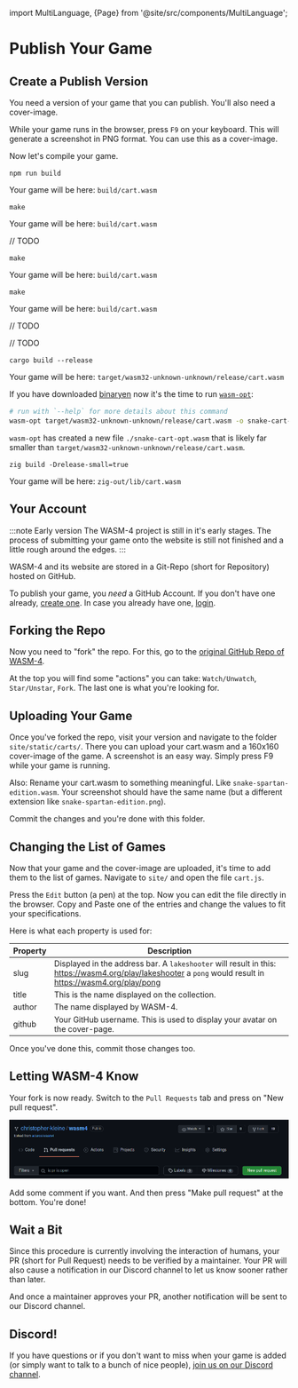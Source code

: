 import MultiLanguage, {Page} from '@site/src/components/MultiLanguage';

# Publish Your Game

## Create a Publish Version

You need a version of your game that you can publish. You'll also need a cover-image.

While your game runs in the browser, press `F9` on your keyboard. This will generate a screenshot in PNG format. You can use this as a cover-image.

Now let's compile your game.

<MultiLanguage>

<Page value="assemblyscript">

```shell
npm run build
```

Your game will be here: `build/cart.wasm`

</Page>

<Page value="c">

```shell
make
```

Your game will be here: `build/cart.wasm`

</Page>

<Page value="d">

// TODO

</Page>

<Page value="go">

```shell
make
```

Your game will be here: `build/cart.wasm`

</Page>

<Page value="nelua">

```shell
make
```

Your game will be here: `build/cart.wasm`

</Page>

<Page value="nim">

// TODO

</Page>

<Page value="odin">

// TODO

</Page>

<Page value="rust">

```shell
cargo build --release
```

Your game will be here: `target/wasm32-unknown-unknown/release/cart.wasm`

If you have downloaded [binaryen](https://github.com/WebAssembly/binaryen) now it's the time to run [`wasm-opt`](https://github.com/WebAssembly/binaryen#wasm-opt):

```bash
# run with `--help` for more details about this command
wasm-opt target/wasm32-unknown-unknown/release/cart.wasm -o snake-cart-opt.wasm -Oz --strip-dwarf --strip-producers --zero-filled-memory
```

`wasm-opt` has created a new file `./snake-cart-opt.wasm` that is likely far smaller than `target/wasm32-unknown-unknown/release/cart.wasm`.

</Page>

<Page value="zig">

```shell
zig build -Drelease-small=true
```

Your game will be here: `zig-out/lib/cart.wasm`

</Page>

</MultiLanguage>

## Your Account

:::note Early version
The WASM-4 project is still in it's early stages. The process of submitting your game onto the website is still not finished and a little rough around the edges.
:::

WASM-4 and its website are stored in a Git-Repo (short for Repository) hosted on GitHub.

To publish your game, you *need* a GitHub Account. If you don't have one already, [create one](https://github.com/join). In case you already have one, [login](https://github.com/login).

## Forking the Repo

Now you need to "fork" the repo. For this, go to the [original GitHub Repo of WASM-4](https://github.com/aduros/wasm4).

At the top you will find some "actions" you can take: `Watch/Unwatch`, `Star/Unstar`, `Fork`. The last one is what you're looking for.

## Uploading Your Game

Once you've forked the repo, visit your version and navigate to the folder `site/static/carts/`. There you can upload your cart.wasm and a 160x160 cover-image of the game. A screenshot is an easy way. Simply press F9 while your game is running.

Also: Rename your cart.wasm to something meaningful. Like `snake-spartan-edition.wasm`. Your screenshot should have the same name (but a different extension like `snake-spartan-edition.png`).

Commit the changes and you're done with this folder.

## Changing the List of Games

Now that your game and the cover-image are uploaded, it's time to add them to the list of games. Navigate to `site/` and open the file `cart.js`.

Press the `Edit` button (a pen) at the top. Now you can edit the file directly in the browser. Copy and Paste one of the entries and change the values to fit your specifications.

Here is what each property is used for:

| Property | Description |
|----------|-------------|
| slug     | Displayed in the address bar. A `lakeshooter` will result in this: https://wasm4.org/play/lakeshooter a `pong` would result in https://wasm4.org/play/pong |
| title    | This is the name displayed on the collection. |
| author   | The name displayed by WASM-4.  |
| github   | Your GitHub username. This is used to display your avatar on the cover-page. |

Once you've done this, commit those changes too.

## Letting WASM-4 Know

Your fork is now ready. Switch to the `Pull Requests` tab and press on "New pull request".

![Pull Request](images/pull-request.png)

Add some comment if you want. And then press "Make pull request" at the bottom. You're done!

## Wait a Bit

Since this procedure is currently involving the interaction of humans, your PR (short for Pull Request) needs to be verified by a maintainer. Your PR will also cause a notification in our Discord channel to let us know sooner rather than later.

And once a maintainer approves your PR, another notification will be sent to our Discord channel.

## Discord!

If you have questions or if you don't want to miss when your game is added (or simply want to talk to a bunch of nice people), [join us on our Discord channel](https://discord.gg/7teRdHdbYk).

